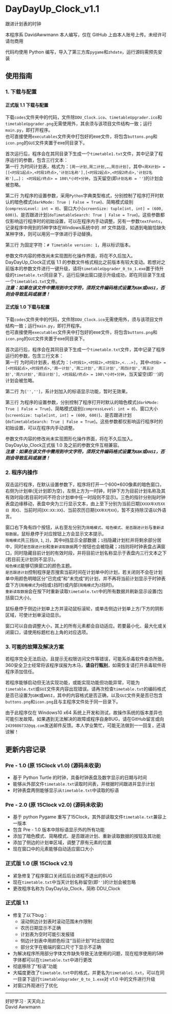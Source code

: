 # DayDayUp_Clock_v1.1
跟进计划表的时钟

本程序系 DavidAwwmann 本人编写，仅在 GitHub 上由本人账号上传。未经许可请勿商用

代码均使用 Python 编写，导入了第三方库`pygame`和`zhdate`，运行源码需预先安装

## 使用指南

### 1. 下载与配置

#### 正式版 1.1 下载与配置

下载`codes`文件夹中的代码，文件除`DDU_Clock.ico`、`timetableUpgrader.ico`和`timetableUpgrader.png`无需使用外，其余须与该项目文件结构一致；运行`main.py`，即打开程序。  
也可直接使用`executables`文件夹中打包好的exe文件，将包含`buttons.png`和`icon.png`的`GUI`文件夹置于exe同目录下。  
  
首次运行后，程序会在其同目录下生成一个`timetable1.txt`文件，其中记录了程序运行的参数，包含三行文本：  
第一行 为时间计划表，格式为：`[周一计划,周二计划,…,周日计划]`，其中`<周X计划> = [[<时段1起点>,<时段1终点>,'计划1名称'],[<时段2起点>,<时段2终点>,'计划2名称'],…]； <时段起/终点> = 100\*小时+分钟`，当天留空(即`计划名称 = ''`)的计划会被忽略。  
  
第二行 为程序的设置参数，采用`Python`字典类型格式，分别控制了程序打开时默认的暗色模式(`darkMode: True | False = True`)、简略模式级别(`compressLevel: int = 0`)、窗口大小(`screenSize: tuple[int, int] = (600, 600)`)、是否跟进计划(`doTimetableSearch: True | False = True`)。这些参数都仅影响运行程序时的初始设置，可以在程序内手动调整。另有一参数`textFonts`，记录程序中用到的5种字体在Windows系统中的 .ttf 文件路径，如遇到电脑恰缺失某种字体，则可以用另一字体进行手动替换。  

第三行 为固定字符：`# Timetable version: 1`，用以标识版本。  

参数文件内容的修改尚未实现图形化操作界面，将在不久后加入。DayDayUp_Clock正式版 1.1 的参数文件格式相比之前版本有较大变动。若想对之前版本的参数文件进行一键升级，请将`timetableUpgrader_0_to_1.exe`置于待升级的`timetable.txt`同目录下，运行后弹出窗口提示升级成功，即在同目录下生成一个`timetable1.txt`文件。  
***注意：如果在该文件中需用到中文字符，须将文件编码格式设置为`GBK`或`ANSI`，否则会导致乱码或崩溃！***  

#### 正式版 1.0 下载与配置
下载`codes`文件夹中的代码，文件除`DDU_Clock.ico`无需使用外，须与该项目文件结构一致；运行`main.py`，即打开程序。  
也可直接使用`executables`文件夹中打包好的exe文件，将包含`buttons.png`和`icon.png`的`GUI`文件夹置于exe同目录下。  
  
首次运行后，程序会在其同目录下生成一个`timetable.txt`文件，其中记录了程序运行的参数，包含三行文本：  
第一行 为时间计划表，格式为：`[<时段1>,<时段2>,<时段3>,<...>]`，其中`<时段> = [<时段起点>,<时段终点>,'周一计划','周二计划','周三计划','周四计划','周五计划','周六计划','周日计划'], <时段起/终点> = 100\*小时+分钟`，当天留空(即`''`)的计划会被忽略。  
  
第二行 为`['','']`，系计划加入的标语显示功能，暂时无效果。  
  
第三行 为程序的设置参数，分别控制了程序打开时默认的暗色模式(`darkMode: True | False = True`)、简略模式级别(`compressLevel: int = 0`)、窗口大小(`screenSize: tuple[int, int] = (600, 600)`)、是否跟进计划(`doTimetableSearch: True | False = True`)。这些参数都仅影响运行程序时的初始设置，可以在程序内手动调整。  

参数文件内容的修改尚未实现图形化操作界面，将在不久后加入。DayDayUp_Clock正式版 1.0 及之前的参数文件互相兼容。  
***注意：如果在该文件中需用到中文字符，须将文件编码格式设置为`GBK`或`ANSI`，否则会导致乱码或崩溃！***  

### 2. 程序内操作

双击运行程序，在默认设置参数下，程序将打开一个600*600像素的暗色窗口，右侧为计划单(无计划即为空)，左侧上方为一时钟，时钟下方为目前计划名称及其有效时段(若目前时间不符合计划单中任一时段则不显示)。三色的指针分别贴时钟表盘边缘移动，表盘中央为三行显示文本，由上至下分别为当前日期(`XXXX年X月XX日 周X`)、当前时间(`XX:XX:XX`)、当前农历日期(`XX年X月XX`)，暂不支持除汉语以外语言。  

窗口右下角有四个按钮，从右至左分别为`简略模式`、`暗色模式`、`是否跟进计划`与`重新读取数据`，鼠标悬停于对应按钮上方会显示文本提示。  
`简略模式`共三挡(`0`, `1`, `2`)，其中`0`挡显示全部数据；`1`挡隐藏计划栏并将剩余部分居中，同时`是否跟进计划`和`重新读取数据`两个按钮也会被隐藏；`2`挡则将时钟表盘占满窗口，同时隐藏目前计划的有效时段，并将目前计划名称显示于表盘内三行文本之下(若目前无计划则不显示)。  
`暗色模式`能够切换窗口的颜色主题。  
`是否跟进计划`控制程序是否搜索当前时间在计划单中的计划，若关闭则不会在计划单中用颜色明暗区分“已完成”和“未完成”的计划，并不再将当前计划显示于时钟表盘下方(`简略模式`为`0`挡或`1`挡时)或内部(`简略模式`为`2`挡时)。  
`重新读取数据`会在按下时重新读取`timetable.txt`中的所有数据并刷新显示设置(包括窗口大小)。

鼠标悬停于侧边计划单上方并滚动鼠标滚轮，或单击侧边计划单上方/下方的阴影区域，可使计划单滚动显示。

窗口可以自由调整大小，其上的所有元素都会自动适应。若要最小化、最大化或关闭窗口，请使用标题栏右上角的对应选项。

### 3. 可能的故障及解决方案

若程序完全无法启动，且提示无权限访问文件等错误，可能系杀毒软件查杀所致。360安全卫士经常将该程序误报为木马，**请自行甄别**，如需恢复请打开杀毒软件将程序添加信任。  

若程序能够启动但无法实现功能，或能实现功能但功能异常，可能为`timetable.txt`或`GUI`文件夹内容出现错误。请再次检查`timetable.txt`的编码格式是否已设置为`GBK`或`ANSI`，其中的内容格式是否正确，以及`GUI`文件夹是否已包含`buttons.png`和`icon.png`且与主程序文件处于同一目录下。  

由于此程序仅在 Windows10 x64 系统上开发和测试，故操作系统的版本差异也可能引发故障。如果遇到无法解决的故障或程序自身BUG，请在GitHub留言或向`2439886732@qq.com`发送邮件反馈。本人学业繁忙，可能无法做到一一回复，还请谅解！

## 更新内容记录

### Pre - 1.0 (原 15Clock v1.0) (源码未收录)
- 基于 Python Turtle 的时钟，具备时钟表盘及数字显示的日期与时间
- 能够从外部文件`timetable.txt`读取时间表，并根据时间跟进并显示计划
- 时钟表盘两侧能够显示从`timetable.txt`中读取的标语

### Pre - 2.0 (原 15Clock v2.0) (源码未收录)
- 基于 python Pygame 重写了15Clock，其外部读取文件`timetable.txt`兼容上一版本
- 包含 Pre - 1.0 版本中除标语显示外的所有功能
- 添加了暗色模式、简略模式、是否跟进计划、重新读取数据的按钮及其功能
- 添加了侧边的计划单区域，调整了原有元素的位置
- 现在窗口中的元素能够自动适应窗口大小

### 正式版 1.0 (原 15Clock v2.1)
- 紧急修复了程序窗口关闭后后台进程不退出的BUG
- 现在`timetable.txt`中当天计划名称留空(即`''`)的计划会被忽略
- 更改程序名称为 DayDayUp_Clock，简称 DDU_Clock

### 正式版 1.1
- 修复了以下bug：
    - 滚动侧边计划表时滚动范围未作限制
    - 农历日期显示不正确
    - 计划表为空时可能引发报错
    - 侧边计划表中用颜色标注“当前计划”时出现错位
    - 部分文字在极端的窗口尺寸下显示不正确
- 为解决程序所用部分字体文件缺失导致无法使用的问题，现在程序使用的5种字体都可以在`timetable.txt`中进行更改
- 彻底移除了“标语”功能
- 大幅度更改了`timetable.txt`中的格式，并更名为`timetable1.txt`，可以在同一目录下运行`timetableUpgrader_0_to_1.exe`对 v1.0 中的文件进行升级
- 对窗口外观进行了优化  
  

---
好好学习 · 天天向上  
David Awwmann